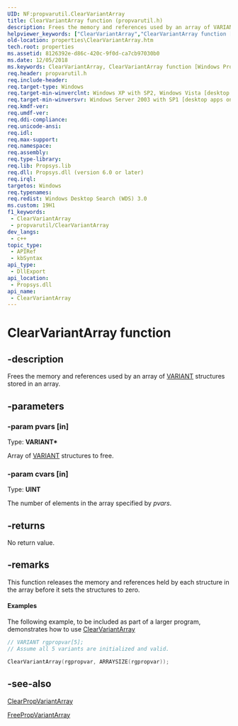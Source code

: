 ```yaml
---
UID: NF:propvarutil.ClearVariantArray
title: ClearVariantArray function (propvarutil.h)
description: Frees the memory and references used by an array of VARIANT structures stored in an array.
helpviewer_keywords: ["ClearVariantArray","ClearVariantArray function [Windows Properties]","_shell_ClearVariantArray","properties.ClearVariantArray","propvarutil/ClearVariantArray","shell.ClearVariantArray"]
old-location: properties\ClearVariantArray.htm
tech.root: properties
ms.assetid: 8126392e-d86c-420c-9f0d-ca7cb97030b0
ms.date: 12/05/2018
ms.keywords: ClearVariantArray, ClearVariantArray function [Windows Properties], _shell_ClearVariantArray, properties.ClearVariantArray, propvarutil/ClearVariantArray, shell.ClearVariantArray
req.header: propvarutil.h
req.include-header: 
req.target-type: Windows
req.target-min-winverclnt: Windows XP with SP2, Windows Vista [desktop apps only]
req.target-min-winversvr: Windows Server 2003 with SP1 [desktop apps only]
req.kmdf-ver: 
req.umdf-ver: 
req.ddi-compliance: 
req.unicode-ansi: 
req.idl: 
req.max-support: 
req.namespace: 
req.assembly: 
req.type-library: 
req.lib: Propsys.lib
req.dll: Propsys.dll (version 6.0 or later)
req.irql: 
targetos: Windows
req.typenames: 
req.redist: Windows Desktop Search (WDS) 3.0
ms.custom: 19H1
f1_keywords:
 - ClearVariantArray
 - propvarutil/ClearVariantArray
dev_langs:
 - c++
topic_type:
 - APIRef
 - kbSyntax
api_type:
 - DllExport
api_location:
 - Propsys.dll
api_name:
 - ClearVariantArray
---
```


# ClearVariantArray function


## -description

Frees the memory and references used by an array of <a href="https://docs.microsoft.com/windows/desktop/api/oaidl/ns-oaidl-variant">VARIANT</a> structures stored in an array.

## -parameters

### -param pvars [in]

Type: <b>VARIANT*</b>

Array of <a href="https://docs.microsoft.com/windows/desktop/api/oaidl/ns-oaidl-variant">VARIANT</a> structures to free.

### -param cvars [in]

Type: <b>UINT</b>

The number of elements in the array specified by <i>pvars</i>.

## -returns

No return value.

## -remarks

This function releases the memory and references held by each structure in the array before it sets the structures to zero.


#### Examples

The following example, to be included as part of a larger program, demonstrates how to use <a href="https://docs.microsoft.com/windows/desktop/api/propvarutil/nf-propvarutil-clearvariantarray">ClearVariantArray</a>



```cpp
// VARIANT rgpropvar[5];
// Assume all 5 variants are initialized and valid.

ClearVariantArray(rgpropvar, ARRAYSIZE(rgpropvar));
```

## -see-also

<a href="https://docs.microsoft.com/windows/desktop/api/propvarutil/nf-propvarutil-clearpropvariantarray">ClearPropVariantArray</a>



<a href="https://docs.microsoft.com/windows/desktop/api/propidl/nf-propidl-freepropvariantarray">FreePropVariantArray</a>

